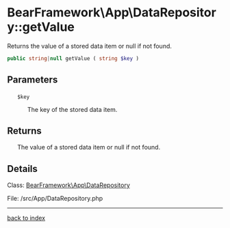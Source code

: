 # BearFramework\App\DataRepository::getValue

Returns the value of a stored data item or null if not found.

```php
public string|null getValue ( string $key )
```

## Parameters

&nbsp;&nbsp;&nbsp;&nbsp;&nbsp;&nbsp;`$key`

&nbsp;&nbsp;&nbsp;&nbsp;&nbsp;&nbsp;&nbsp;&nbsp;&nbsp;&nbsp;&nbsp;&nbsp;The key of the stored data item.

## Returns

&nbsp;&nbsp;&nbsp;&nbsp;&nbsp;&nbsp;The value of a stored data item or null if not found.

## Details

Class: [BearFramework\App\DataRepository](bearframework.app.datarepository.class.md)

File: /src/App/DataRepository.php

---

[back to index](index.md)

